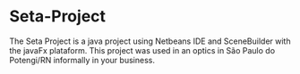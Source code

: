 # Seta-Project
The Seta Project is a java project using Netbeans IDE and SceneBuilder with the javaFx plataform. This project was used in an optics in São Paulo do Potengi/RN informally in your business.
